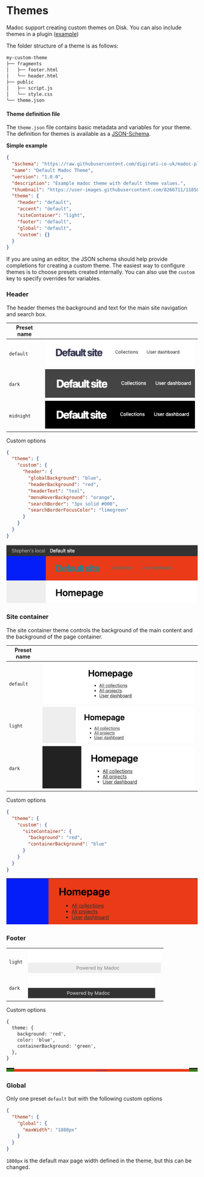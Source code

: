 # Themes

Madoc support creating custom themes on Disk. You can also include themes in a plugin ([example](https://github.com/stephenwf/madoc-example-plugin/blob/main/src/plugin.ts#L35))

The folder structure of a theme is as follows:

```
my-custom-theme
├── fragments
│   ├── footer.html
│   └── header.html
├── public
│   ├── script.js
│   └── style.css
└── theme.json
```

#### Theme definition file

The `theme.json` file contains basic metadata and variables for your theme. The definition for themes is available as a [JSON-Schema](https://raw.githubusercontent.com/digirati-co-uk/madoc-platform/main/services/madoc-ts/schemas/BaseTheme.json).

**Simple example**

```json
{
  "$schema": "https://raw.githubusercontent.com/digirati-co-uk/madoc-platform/main/services/madoc-ts/schemas/BaseTheme.json",
  "name": "Default Madoc Theme",
  "version": "1.0.0",
  "description": "Example madoc theme with default theme values.",
  "thumbnail": "https://user-images.githubusercontent.com/8266711/118507448-25750b80-b726-11eb-9f87-d96f43c0a894.png",
  "theme": {
    "header": "default",
    "accent": "default",
    "siteContainer": "light",
    "footer": "default",
    "global": "default",
    "custom": {}
  }
}
```

If you are using an editor, the JSON schema should help provide completions for creating a custom theme. The easiest way to configure themes is to choose presets created internally. You can also use the `custom` key to specify overrides for variables.

### Header

The header themes the background and text for the main site navigation and search box.

| Preset name |                                                             |
| ----------- | ----------------------------------------------------------- |
| `default`   | ![](</public/assets/Screenshot 2022-02-28 at 16.16.54.png>) |
| `dark`      | ![](</public/assets/Screenshot 2022-02-28 at 16.12.36.png>) |
| `midnight`  | ![](</public/assets/Screenshot 2022-02-28 at 16.17.21.png>) |

Custom options

```json
{
  "theme": {
    "custom": {
      "header": {
        "globalBackground": "blue",
        "headerBackground": "red",
        "headerText": "teal",
        "menuHoverBackground": "orange",
        "searchBorder": "3px solid #000",
        "searchBorderFocusColor": "limegreen"
      }
    }
  }
}
```

![](</public/assets/Screenshot 2022-02-28 at 16.27.09.png>)

### Site container

The site container theme controls the background of the main content and the background of the page container.

| Preset name |                                                             |
| ----------- | ----------------------------------------------------------- |
| `default`   | ![](</public/assets/Screenshot 2022-02-28 at 16.29.05.png>) |
| `light`     | ![](</public/assets/Screenshot 2022-02-28 at 16.27.40.png>) |
| `dark`      | ![](</public/assets/Screenshot 2022-02-28 at 16.30.10.png>) |

Custom options

```json
{
  "theme": {
    "custom": {
      "siteContainer": {
        "background": "red",
        "containerBackground": "blue"
      }
    }
  }
}
```

![](</public/assets/Screenshot 2022-02-28 at 16.32.02.png>)

### Footer

|         |                                                             |
| ------- | ----------------------------------------------------------- |
| `light` | ![](</public/assets/Screenshot 2022-02-28 at 16.33.10.png>) |
| `dark`  | ![](</public/assets/Screenshot 2022-02-28 at 16.33.36.png>) |

Custom options

```json5
{
  theme: {
    background: 'red',
    color: 'blue',
    containerBackground: 'green',
  },
}
```

![](</public/assets/Screenshot 2022-02-28 at 16.34.46.png>)

### Global

Only one preset `default` but with the following custom options

```json
{
  "theme": {
    "global": {
      "maxWidth": "1880px"
    }
  }
}
```

`1880px` is the default max page width defined in the theme, but this can be changed.
